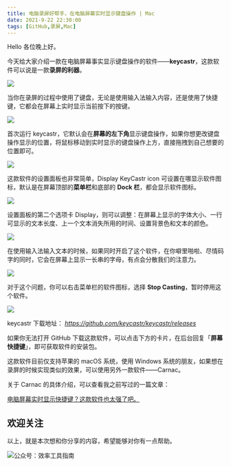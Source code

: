 ```yaml
---
title: 电脑录屏好帮手，在电脑屏幕实时显示键盘操作 | Mac                    
date: 2021-9-22 22:30:00           
tags: [GitHub,录屏,Mac]                                     
--- 
```


Hello 各位晚上好。

今天给大家介绍一款在电脑屏幕事实显示键盘操作的软件——**keycastr**，这款软件可以说是一款**录屏的利器**。

![](https://article-picbed-1302715071.cos.ap-guangzhou.myqcloud.com/2021/09/22/16323160107136.jpg)

当你在录屏的过程中使用了键盘，无论是使用输入法输入内容，还是使用了快捷键，它都会在屏幕上实时显示当前按下的按键。

![](https://article-picbed-1302715071.cos.ap-guangzhou.myqcloud.com/2021/09/22/16323176135433.jpg)

首次运行 keycastr，它默认会在**屏幕的左下角**显示键盘操作，如果你想更改键盘操作显示的位置，将鼠标移动到实时显示的键盘操作上方，直接拖拽到自己想要的位置即可。

![](https://article-picbed-1302715071.cos.ap-guangzhou.myqcloud.com/2021/09/22/16323179338129.jpg)

这款软件的设置面板也非常简单，Display KeyCastr icon 可设置在哪显示软件图标，默认是在屏幕顶部的**菜单栏**和底部的 **Dock 栏**，都会显示软件图标。

![](https://article-picbed-1302715071.cos.ap-guangzhou.myqcloud.com/2021/09/22/16323180532850.jpg)

设置面板的第二个选项卡 Display，则可以调整：在屏幕上显示的字体大小、一行可显示的文本长度、上一个文本消失所用的时间、设置背景色和文本的颜色。  

![](https://article-picbed-1302715071.cos.ap-guangzhou.myqcloud.com/2021/09/22/16323186839917.jpg)

在使用输入法输入文本的时候，如果同时开启了这个软件，在你噼里啪啦、尽情码字的同时，它会在屏幕上显示一长串的字母，有点会分散我们的注意力。

![](https://article-picbed-1302715071.cos.ap-guangzhou.myqcloud.com/2021/09/22/16323189341352.jpg)

对于这个问题，你可以右击菜单栏的软件图标，选择 **Stop Casting**，暂时停用这个软件。

![](https://article-picbed-1302715071.cos.ap-guangzhou.myqcloud.com/2021/09/22/16323186392291.jpg)

keycastr 下载地址：
*https://github.com/keycastr/keycastr/releases* 

如果你无法打开 GitHub 下载这款软件，可以点击下方的卡片，在后台回复「**屏幕快捷键**」，即可获取软件的安装包。  


这款软件目前仅支持苹果的 macOS 系统，使用 Windows 系统的朋友，如果想在录屏的时候实现类似的效果，可以使用另外一款软件——Carnac。

关于 Carnac 的具体介绍，可以查看我之前写过的一篇文章：

[电脑屏幕实时显示快捷键？这款软件也太强了吧。](https://mp.weixin.qq.com/s?__biz=MzAxMjY0NTY5OA==&mid=2649911683&idx=1&sn=cdf3b26ac59231f75c3d1bc4c61767c1&chksm=83a875aeb4dffcb88f8bb695c232100059b5b30181154c7094a781f611673450846aa1ac5d52&token=2120180942&lang=zh_CN#rd)       

## 欢迎关注     

以上，就是本次想和你分享的内容，希望能够对你有一点帮助。     

![公众号：效率工具指南](https://article-picbed-1302715071.cos.ap-guangzhou.myqcloud.com/2021/05/28/gong-zhong-hao-wei-bu-er-wei-ma-dailogo.png)           






